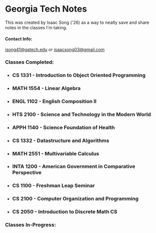 # Georgia Tech Notes

This was created by Isaac Song ('26) as a way to neatly save and share notes in the classes I'm taking.

#### Contact Info:
isong41@gatech.edu or isaacsong03@gmail.com

### Classes Completed:
- ### **CS 1331** - Introduction to Object Oriented Programming
- ### **MATH 1554** - Linear Algebra
- ### **ENGL 1102** - English Composition II
- ### **HTS 2100** - Science and Technology in the Modern World 
- ### **APPH 1140** - Science Foundation of Health
- ### **CS 1332** - Datastructure and Algorithms
- ### **MATH 2551** - Multivariable Calculus
- ### **INTA 1200** - American Government in Comparative Perspective
- ### **CS 1100** - Freshman Leap Seminar
- ### **CS 2100** - Computer Organization and Programming
- ### **CS 2050** - Introduction to Discrete Math CS

### Classes In-Progress:



